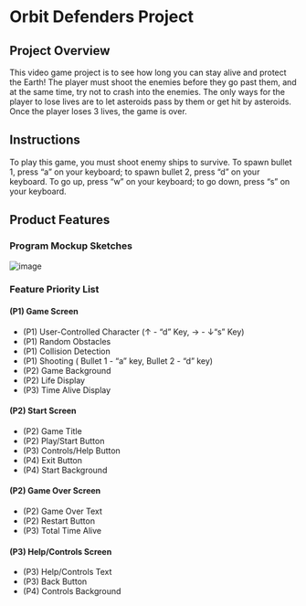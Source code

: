 # Orbit Defenders Project

## Project Overview

This video game project is to see how long you can stay alive and protect the Earth! The player must
shoot the enemies before they go past them, and at the same time, try not to crash into the enemies. The
only ways for the player to lose lives are to let asteroids pass by them or get hit by asteroids. Once the
player loses 3 lives, the game is over.

## Instructions

To play this game, you must shoot enemy ships to survive. To spawn bullet 1, press “a” on your
keyboard; to spawn bullet 2, press “d” on your keyboard. To go up, press “w” on your keyboard; to go
down, press “s” on your keyboard.

## Product Features

### Program Mockup Sketches 

![image](https://github.com/user-attachments/assets/674d279c-c30a-4938-99e4-2337f77d48c8)

### Feature Priority List

#### (P1) Game Screen
- (P1) User-Controlled Character (↑ - “d” Key, → - ↓“s” Key)
- (P1) Random Obstacles
- (P1) Collision Detection
- (P1) Shooting ( Bullet 1 - “a” key, Bullet 2 - “d” key)
- (P2) Game Background
- (P2) Life Display
- (P3) Time Alive Display
#### (P2) Start Screen
- (P2) Game Title
- (P2) Play/Start Button
- (P3) Controls/Help Button
- (P4) Exit Button
- (P4) Start Background
#### (P2) Game Over Screen
- (P2) Game Over Text
- (P2) Restart Button
- (P3) Total Time Alive
#### (P3) Help/Controls Screen
- (P3) Help/Controls Text
- (P3) Back Button
- (P4) Controls Background
